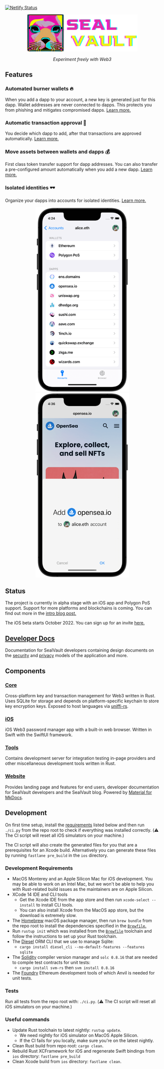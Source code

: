 [![Netlify Status](https://api.netlify.com/api/v1/badges/88815562-cc13-4f6c-a84d-67cd252fd5f4/deploy-status?branch=main)](https://app.netlify.com/sites/sealvault/deploys)

<div align="center">
  <img src="./website/src/assets/images/logo-with-text.png" alt="SealVault Logo">
  
  <p><i>Experiment freely with Web3</i></p>
</div>

## Features

### Automated burner wallets :fire:  

When you add a dapp to your account, a new key is generated just for this dapp.
Wallet addresses are never connected to dapps. 
This protects you from phishing and mitigates compromised dapps.
[Learn more.](https://sealvault.org/burners/)


### Automatic transaction approval 🥳

You decide which dapp to add, after that transactions are approved
automatically.
[Learn more.](https://sealvault.org/burners/)


### Move assets between wallets and dapps 💰

First class token transfer support for dapp addresses. 
You can also transfer a pre-configured amount automatically when you add a new dapp. 
[Learn more.](https://sealvault.org/burners/)


### Isolated identities 🕶️

Organize your dapps into accounts for isolated identities. 
[Learn more.](https://sealvault.org/privacy/)</figcaption>

<div float="left" align="center">
    <img src="./website/src/assets/images/screenshots/account-view.png" height="600px" />
    <img src="./website/src/assets/images/screenshots/add-dapp.png" height="600px" />
</div>

## Status

The project is currently in alpha stage with an iOS app and Polygon PoS support.
Support for more platforms and blockchains is coming. You can find out more in the [intro blog post.](https://sealvault.org/blog/web3-vision/)

The iOS beta starts October 2022. You can sign up for an invite [here.](https://76u1o4gk7en.typeform.com/to/DxKsEMKM)

## [Developer Docs](https://sealvault.org/dev-docs/)

Documentation for SealVault developers containing design documents on the
[security](https://sealvault.org/dev-docs/design/security-model/) and [privacy](https://sealvault.org/dev-docs/design/privacy-model/) models of the application and more.

## Components

### [Core](./core)

Cross-platform key and transaction management for Web3 written in Rust. 
Uses SQLite for storage and depends on platform-specific keychain to store 
key encryption keys.
Exposed to host languages via [uniffi-rs](https://github.com/mozilla/uniffi-rs).

### [iOS](./ios)

iOS Web3 password manager app with a built-in web browser. Written in Swift with 
the SwiftUI framework.

### [Tools](./tools)

Contains development server for integration testing in-page providers and other 
miscellaneous development tools written in Rust.

### [Website](./website)

Provides landing page and features for end users, developer documentation for
SealVault developers and the SealVault blog. Powered by [Material for
MkDocs](https://squidfunk.github.io/mkdocs-material/).

## Development

On first time setup, install the [requirements](#development-requirements)
listed below and then run `./ci.py` from the repo root to check if everything
was installed correctly. (:warning: The CI script will reset all iOS simulators
on your machine.)

The CI script will also create the generated files for you that are a
prerequisites for an Xcode build. Alternatively you can generate these files by
running `fastlane pre_build` in the `ios` directory.

### Development Requirements

- MacOS Monterey and an Apple Silicon Mac for iOS development. You may be able 
  to work on an Intel Mac, but we won't be able to help you with Rust-related 
  build issues as the maintainers are on Apple Silicon.
- XCode 14 IDE and CLI tools
  - Get the Xcode IDE from the app store and
    then run `xcode-select --install` to install CLI tools.
  - You can also install Xcode from the MacOS app store, but the download is
    extremely slow.
- The [Homebrew](https://brew.sh/) macOS package manager, then run `brew bundle`
  from the repo root to install the dependencies specified in the
  [`Brewfile`.](./Brewfile)
- Run `rustup init` which was installed from the [`Brewfile`](./Brewfile) 
  toolchain and follow the instructions to set up your Rust toolchain.
- The [Diesel](https://diesel.rs/) ORM CLI that we use to manage Sqlite:
  - `cargo install diesel_cli --no-default-features --features sqlite` 
- The [Solidity](https://docs.soliditylang.org/en/v0.8.16/index.html) compiler 
  version manager and `solc 0.8.16` that are needed to compile test contracts 
  for unit tests:
  - `cargo install svm-rs` then `svm install 0.8.16`
- The [Foundry](https://book.getfoundry.sh/getting-started/installation) 
  Ethereum development tools of which Anvil is needed for unit tests.

### Tests

Run all tests from the repo root with: `./ci.py`. (:warning: The CI script will
reset all iOS simulators on your machine.)

### Useful commands

- Update Rust toolchain to latest nightly: `rustup update`.
  - We need nightly for iOS simulator on MacOS Apple Silicon.
  - If the CI fails for you locally, make sure you're on the latest nightly.
- Clean Rust build from repo root: `cargo clean`.
- Rebuild Rust XCFramework for iOS and regenerate Swift bindings from `ios`
  directory: `fastlane pre_build`
- Clean Xcode build from `ios` directory: `fastlane clean`.

